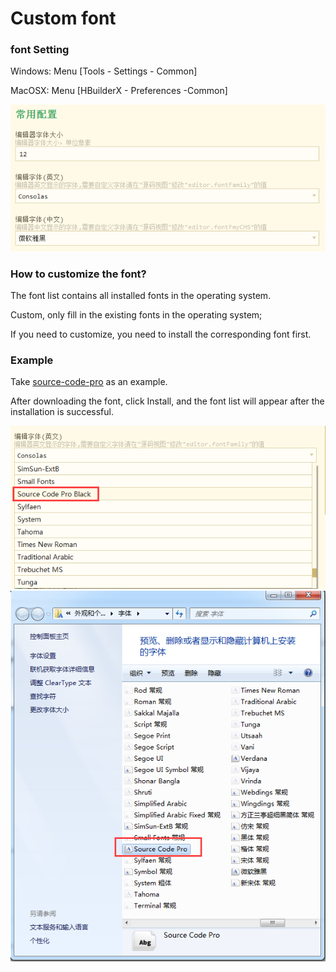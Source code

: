 # Custom font

### font Setting

Windows: Menu [Tools - Settings - Common]

MacOSX: Menu [HBuilderX - Preferences -Common]

<img src="/static/snapshots/tutorial/font_1.png" />

### How to customize the font?

The font list contains all installed fonts in the operating system.

Custom, only fill in the existing fonts in the operating system;

If you need to customize, you need to install the corresponding font first.

### Example

Take [source-code-pro](https://github.com/adobe-fonts/source-code-pro) as an example.

After downloading the font, click Install, and the font list will appear after the installation is successful.

<img src="/static/snapshots/tutorial/font_2.png" />

<img src="/static/snapshots/tutorial/font_3.png" />
